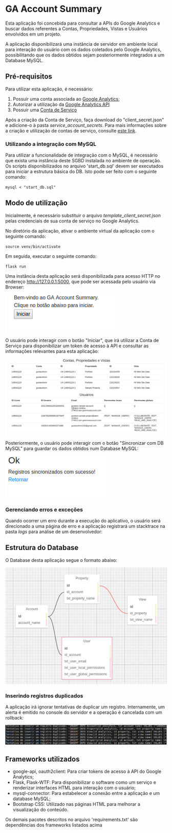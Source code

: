 # GA Account Summary
Esta aplicação foi concebida para consultar a APIs do Google Analytics e buscar dados referentes a Contas, Propriedades, Vistas e Usuários envolvidos em um projeto.


A aplicação disponibilizará uma instância de servidor em ambiente local para interação do usuário com os dados coletados pelo Google Analytics, possibilitando que os dados obtidos sejam posteriormente integrados a um Database MySQL.


## Pré-requisitos
Para utilizar esta aplicação, é necessário:


1. Possuir uma conta associada ao [Google Analytics](https://analytics.google.com);
2. Autorizar a utilização da [Google Analytics API](https://console.developers.google.com/flows/enableapi?apiid=analytics)
3. Possuir uma [Conta de Serviço](https://console.developers.google.com/apis/credentials)


Após a criação da Conta de Serviço, faça download do "client_secret.json" e adicione-o à pasta *service_account_secrets*.
Para mais informações sobre a criação e utilização de contas de serviço, consulte [este link](https://developers.google.com/adwords/api/docs/guides/authentication#setting_up_service_account_access).


### Utilizando a integração com MySQL
Para utilizar a funcionalidade de integração com o MySQL, é necessário que exista uma instância deste SGBD instalada no ambiente de operação. 
Os scripts disponibilizados no arquivo 'start_db.sql' devem ser executados para iniciar a estrutura básica do DB. Isto pode ser feito com o seguinte comando:

`mysql < "start_db.sql"`


## Modo de utilização
Inicialmente, é necessário substituir o arquivo *template_client_secret.json* pelas credenciais de sua conta de serviço no Google Analytics.

No diretório da aplicação, ativar o ambiente virtual da aplicação com o seguinte comando:

`source venv/bin/activate`

Em seguida, executar o seguinte comando:

`flask run`

Uma instância desta aplicação será disponibilizada para acesso HTTP no endereço http://127.0.0.1:5000, que pode ser acessada pelo usuário via Browser:

![Welcome](readme_images/Welcome.png)


O usuário pode interagir com o botão "Iniciar", que irá utilizar a Conta de Serviço para disponibilizar um token de acesso à API e consultar as informações relevantes para esta aplicação:

![Summary](readme_images/Account_Summary.png)


Posteriormente, o usuário pode interagir com o botão "Sincronizar com DB MySQL" para guardar os dados obtidos num Database MySQL:

![Dbsync](readme_images/DB_Sync.png)


### Gerenciando erros e exceções
Quando ocorrer um erro durante a execução do aplicativo, o usuário será direcionado a uma página de erro e a aplicação registrará um stacktrace na pasta *logs* para análise de um desenvolvedor:


## Estrutura do Database
O Database desta aplicação segue o formato abaixo:

![DB_Structure](readme_images/DB_Structure.png)


### Inserindo registros duplicados
A aplicação irá ignorar tentativas de duplicar um registro. Internamente, um alerta é emitido no console do servidor e a operação é cancelada com um rollback:

![Duplicated_Users](readme_images/Duplicated_users.png)


## Frameworks utilizados
* google-api, oauth2client: Para criar tokens de acesso à API do Google Analytics;
* Flask, Flask-WTF: Para disponibilizar o software como um serviço e renderizar interfaces HTML para interação com o usuário;
* mysql-connector: Para estabelecer a conexão entre a aplicação e um database MySQL;
* Bootstrap CSS: Utilizado nas páginas HTML para melhorar a visualização do conteúdo.

Os demais pacotes descritos no arquivo 'requirements.txt' são dependências dos frameworks listados acima
